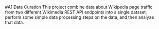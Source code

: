 #A1 Data Curation
This project combine data about Wikipedia page traffic from two different Wikimedia REST API endpoints into a single dataset, perform some simple data processing steps on the data, and then analyze that data.
